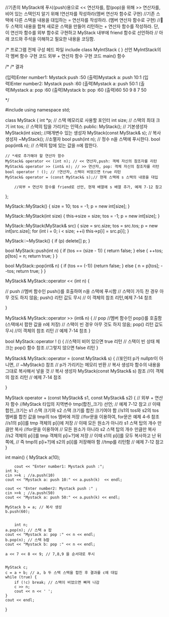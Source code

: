 //기존의 MyStack에 푸시(push)용으로 << 연산자를, 팝(pop)을 위해 >> 연산자를, 비어 있는 스택인지 알기 위해 !연산자를 작성하라(멤버 연산자 함수로 구현)
//기존 스택에 다른 스택을 내용을 대입하는 = 연산자를 작성하라. (멤버 연산자 함수로 구현)
//두 스택의 내용을 합쳐 새로운 스택을 만들어 리턴하는 + 연산자 함수를 작성하라. 단, 이 연산자 함수를 외부 함수로 구현하고 MyStack 내부에 friend 함수로 선언하라
// 아래 코드와 주석을 이해하고 필요한 내용을 코딩함.



/* 프로그램 전체 구성 
헤드 파일 include
class MyIntStack { } 선언
MyIntStack의 각 멤버 함수 구현 코드
외부 + 연산자 함수 구현 코드
main() 함수

/*
/* 결과 

(입력)Enter number1: Mystack push :50
(출력)Mystack a: push 10:1
(입력)Enter number2: Mystack push :60
(출력)Mystack a: push 50:1
(출력)Mystack a: pop :60
(출력)Mystack b: pop :60
(출력)60 50 9 8 7 50


*/

#include 
using namespace std;

class MyStack {
	int *p; // 스택 메모리로 사용할 포인터
	int size; // 스택의 최대 크기
	int tos; // 스택의 탑을 가리키는 인덱스
public:
	MyStack();  // 기본생성자 
	MyStack(int size); //매개변수 있는 생성자
	MyStack(const MyStack& s); // 복사 생성자
	~MyStack(); //소멸자
	bool push(int n); // 정수 n을 스택에 푸시한다.
	bool pop(int& n); // 스택의 탑에 있는 값을 n에 팝한다.

	// *새로 추가해야 할 연산자 함수
	MyStack& operator << (int n); // << 연산자,push: 객체 자신의 참조자를 리턴
	MyStack& operator >> (int& n); // >> 연산자, pop: 객체 자신의 참조자를 리턴
	bool operator ! (); // !연산자, 스택이 비었으면 true 리턴
	MyStack& operator = (const MyStack& s);// 현재 스택에 s 스택의 내용을 대입
	
        //외부 + 연산자 함수를 friend로 선언, 현재 배열에 s 배열 추가, 예제 7-12 참고 
};

MyStack::MyStack() {
	size = 10;
	tos = -1;
	p = new int[size];
}

MyStack::MyStack(int size) {
	this->size = size;
	tos = -1;
	p = new int[size];
}

MyStack::MyStack(MyStack& src) {
	size = src.size;
	tos = src.tos;
	p = new int[src.size];
	for (int i = 0; i < size; ++i)
		this->p[i] = src.p[i];
}

MyStack::~MyStack() {
	if (p)
		delete[] p;
}

bool MyStack::push(int n) {
	if (tos == (size - 1)) {
		return false;
	}
	else {
		++tos;
		p[tos] = n;
		return true;
	}
}

bool MyStack::pop(int& n) {
	if (tos == (-1)) {return false;
	}
	else {
		n = p[tos];
		--tos;
		return true;
	}
}

MyStack& MyStack::operator << (int n) { 
	
// push 
//멤버 함수인 push()를 호출하여 n을 스택에 푸시함
// 스택이 가득 찬 경우 아무 것도 하지 않음; push() 리턴 값도 무시
// 이 객체의 참조 리턴,예제 7-14 참조

}

MyStack& MyStack::operator >> (int& n) { 
  // pop
  //멤버 함수인 pop()를 호출함(스택에서 팝한 값을 n에 저장)
  // 스택이 빈 경우 아무 것도 하지 않음; pop() 리턴 값도 무시
  //이 객체의 참조 리턴 // 예제 7-14 참조
}

bool MyStack::operator ! () {
  //스택이 비어 있으면 true 리턴 // 스택이 빈 상태 체크는 pop() 함수 참조
  //그렇지 않으면 false 리턴
}

MyStack& MyStack::operator = (const MyStack& s) {
   //포인터 p가 nullptr이 아니면, // ~MyStack() 참조
   // p가 가리키는 메모리 반환
   // 복사 생성자 함수의 내용을 그대로 복사해서 넣을 것
   // 복사 생성자 MyStack(const MyStack& s) 참조
   //이 객체의 참조 리턴 // 예제 7-14 참조

}

MyStack operator + (const MyStack& s1, const MyStack& s2) {
   // 외부 + 연산자 함수
   //MyStack 타입의 지역변수 tmp(합친_크기) 선언; // 예제 7-12 참고
   // 이때 합친_크기는 s1 스택 크기와 s2 스택 크기를 합친 크기여야 함
   //s1의 tos와 s2의 tos 멤버를 합친 값을 tmp의 tos 멤버에 저장
   //for문을 이용하여, for문은 예제 4-6 참조
   //s1의 p[i]를 tmp 객체의 p[i]에 저장
   // 이때 모든 원소가 아니라 s1 스택 탑의 개수 만큼만 복사
   //for문을 이용하여 // 모든 원소가 아니라 s2 스택 탑의 개수 만큼만 복사
   //s2 객체의 p[i]를 tmp 객체의 p[i+?]에 저장
   // 이때 s1의 p[i]를 모두 복사하고 난 뒤쪽에,
   // 즉 tmp의 p[i+?]에 s2의 p[i]를 저장해야 함
   //tmp를 리턴함 // 예제 7-12 참고
}

int main() {
	MyStack a(10);
        
        cout << "Enter number1: Mystack push :";
	int k;
	cin >>k ; //a.push(10)
	cout << "Mystack a: push 10:" << a.push(k)  << endl;
		
	cout << "Enter number2: Mystack push :" ;
	cin >>k ; //a.push(50)
	cout << "Mystack a: push 50:" << a.push(k) << endl;

	MyStack b = a; // 복사 생성
	b.push(60);
	

        int n;
	a.pop(n); // 스택 a 팝
	cout << "Mystack a: pop :" << n << endl;
	b.pop(n); // 스택 b팝
	cout << "Mystack b: pop :" << n << endl;

	a << 7 << 8 << 9; // 7,8,9 을 순서대로 푸시
	

	MyStack c;
	c = a + b; // a, b 두 스택 스택을 합친 후 결과를 c에 대입
	while (true) {
		if (!c) break; // 스택이 비었으면 빠져 나감
		c >> n;
		cout << n << ' ';
	}
	cout << endl;
} 
